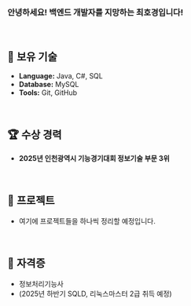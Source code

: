 ### 안녕하세요! 백엔드 개발자를 지망하는 최호경입니다!
<br/>

## 🧰 보유 기술 
* **Language:** Java, C#, SQL
* **Database:** MySQL
* **Tools:** Git, GitHub

<br/>

## 🏆 수상 경력
* **2025년 인천광역시 기능경기대회 정보기술 부문 3위**

<br/>

## 📂 프로젝트
* 여기에 프로젝트들을 하나씩 정리할 예정입니다. 

<br/>

## 📜 자격증
* 정보처리기능사
* (2025년 하반기 SQLD, 리눅스마스터 2급 취득 예정)

